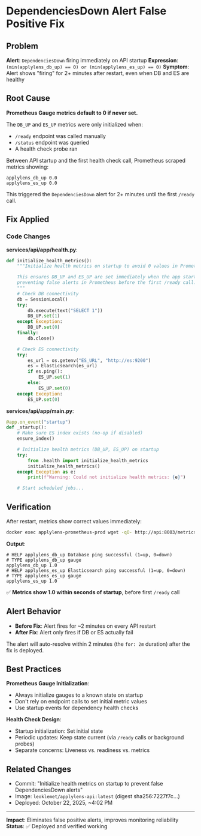 # DependenciesDown Alert False Positive Fix

## Problem

**Alert**: `DependenciesDown` firing immediately on API startup
**Expression**: `(min(applylens_db_up) == 0) or (min(applylens_es_up) == 0)`
**Symptom**: Alert shows "firing" for 2+ minutes after restart, even when DB and ES are healthy

## Root Cause

**Prometheus Gauge metrics default to 0 if never set.**

The `DB_UP` and `ES_UP` metrics were only initialized when:
- `/ready` endpoint was called manually
- `/status` endpoint was queried
- A health check probe ran

Between API startup and the first health check call, Prometheus scraped metrics showing:
```
applylens_db_up 0.0
applylens_es_up 0.0
```

This triggered the `DependenciesDown` alert for 2+ minutes until the first `/ready` call.

## Fix Applied

### Code Changes

**services/api/app/health.py**:
```python
def initialize_health_metrics():
    """Initialize health metrics on startup to avoid 0 values in Prometheus.

    This ensures DB_UP and ES_UP are set immediately when the app starts,
    preventing false alerts in Prometheus before the first /ready call.
    """
    # Check DB connectivity
    db = SessionLocal()
    try:
        db.execute(text("SELECT 1"))
        DB_UP.set(1)
    except Exception:
        DB_UP.set(0)
    finally:
        db.close()

    # Check ES connectivity
    try:
        es_url = os.getenv("ES_URL", "http://es:9200")
        es = Elasticsearch(es_url)
        if es.ping():
            ES_UP.set(1)
        else:
            ES_UP.set(0)
    except Exception:
        ES_UP.set(0)
```

**services/api/app/main.py**:
```python
@app.on_event("startup")
def _startup():
    # Make sure ES index exists (no‑op if disabled)
    ensure_index()

    # Initialize health metrics (DB_UP, ES_UP) on startup
    try:
        from .health import initialize_health_metrics
        initialize_health_metrics()
    except Exception as e:
        print(f"Warning: Could not initialize health metrics: {e}")

    # Start scheduled jobs...
```

## Verification

After restart, metrics show correct values immediately:
```bash
docker exec applylens-prometheus-prod wget -qO- http://api:8003/metrics | grep "applylens_db_up\|applylens_es_up"
```

**Output**:
```
# HELP applylens_db_up Database ping successful (1=up, 0=down)
# TYPE applylens_db_up gauge
applylens_db_up 1.0
# HELP applylens_es_up Elasticsearch ping successful (1=up, 0=down)
# TYPE applylens_es_up gauge
applylens_es_up 1.0
```

✅ **Metrics show 1.0 within seconds of startup**, before first `/ready` call

## Alert Behavior

- **Before Fix**: Alert fires for ~2 minutes on every API restart
- **After Fix**: Alert only fires if DB or ES actually fail

The alert will auto-resolve within 2 minutes (the `for: 2m` duration) after the fix is deployed.

## Best Practices

**Prometheus Gauge Initialization**:
- Always initialize gauges to a known state on startup
- Don't rely on endpoint calls to set initial metric values
- Use startup events for dependency health checks

**Health Check Design**:
- Startup initialization: Set initial state
- Periodic updates: Keep state current (via `/ready` calls or background probes)
- Separate concerns: Liveness vs. readiness vs. metrics

## Related Changes

- Commit: "Initialize health metrics on startup to prevent false DependenciesDown alerts"
- Image: `leoklemet/applylens-api:latest` (digest sha256:7227f7c...)
- Deployed: October 22, 2025, ~4:02 PM

---

**Impact**: Eliminates false positive alerts, improves monitoring reliability
**Status**: ✅ Deployed and verified working
